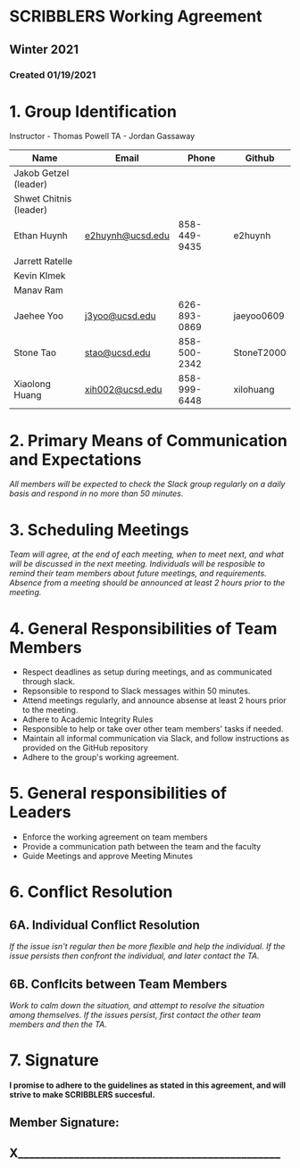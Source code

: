 # SCRIBBLERS Working Agreement
## Winter 2021
### Created 01/19/2021

# 1. Group Identification

Instructor - Thomas Powell
TA - Jordan Gassaway

| Name            | Email | Phone | Github |
| --------------- | ----- | ----- | ---- |
| Jakob Getzel (leader)    |     |       |      |
| Shwet Chitnis (leader)     |      |       |      |
| Ethan Huynh   | e2huynh@ucsd.edu | 858-449-9435 | e2huynh |
| Jarrett Ratelle |       |       |      |
| Kevin Klmek     |       |       |      |
| Manav Ram       |       |       |      |
| Jaehee Yoo      |  j3yoo@ucsd.edu     | 626-893-0869      | jaeyoo0609     |
| Stone Tao       |  stao@ucsd.edu     | 858-500-2342       |  StoneT2000    |
| Xiaolong Huang  | xih002@ucsd.edu | 858-999-6448 | xilohuang |

# 2. Primary Means of Communication and Expectations
*All members will be expected to check the Slack group regularly on a daily basis and respond in no more than 50 minutes.*

# 3. Scheduling Meetings
*Team will agree, at the end of each meeting, when to meet next, and what will be discussed in the next meeting. Individuals will be resposible to remind their team members about future meetings, and requirements. Absence from a meeting should be announced at least 2 hours prior to the meeting.*

# 4. General Responsibilities of Team Members
 - Respect deadlines as setup during meetings, and as communicated through slack.
 - Repsonsible to respond to Slack messages within 50 minutes.
 - Attend meetings regularly, and announce absense at least 2 hours prior to the meeting.
 - Adhere to Academic Integrity Rules
 - Responsible to help or take over other team members' tasks if needed.
 - Maintain all informal communication via Slack, and follow instructions as provided on the GitHub repository
 - Adhere to the group's working agreement.
 
# 5. General responsibilities of Leaders
  - Enforce the working agreement on team members
  - Provide a communication path between the team and the faculty
  - Guide Meetings and approve Meeting Minutes

# 6. Conflict Resolution
## 6A. Individual Conflict Resolution
*If the issue isn't regular then be more flexible and help the individual. If the issue persists then confront the individual, and later contact the TA.*
## 6B. Conflcits between Team Members
*Work to calm down the situation, and attempt to resolve the situation among themselves. If the issues persist, first contact the other team members and then the TA.*

# 7. Signature
**I promise to adhere to the guidelines as stated in this agreement, and will strive to make SCRIBBLERS succesful.**
  
  ## Member Signature:
  
  
  ## X_______________________________________________
  
